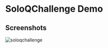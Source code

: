 # SoloQChallenge Demo

## Screenshots
![soloqchallenge](https://github.com/ahmedrangel/soloqchallenge/assets/50090595/b827efba-80ae-4c51-a9a2-5a8d1aae3d51)
